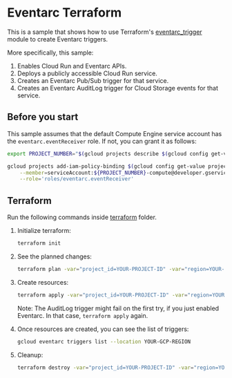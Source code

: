 # Eventarc Terraform

This is a sample that shows how to use Terraform's
[eventarc_trigger](https://registry.terraform.io/providers/hashicorp/google/latest/docs/resources/eventarc_trigger)
module to create Eventarc triggers.

More specifically, this sample:

1. Enables Cloud Run and Eventarc APIs.
1. Deploys a publicly accessible Cloud Run service.
1. Creates an Eventarc Pub/Sub trigger for that service.
1. Creates an Eventarc AuditLog trigger for Cloud Storage events for that
   service.

## Before you start

This sample assumes that the default Compute Engine service account has the
`eventarc.eventReceiver` role. If not, you can grant it as follows:

```sh
export PROJECT_NUMBER="$(gcloud projects describe $(gcloud config get-value project) --format='value(projectNumber)')"

gcloud projects add-iam-policy-binding $(gcloud config get-value project) \
    --member=serviceAccount:${PROJECT_NUMBER}-compute@developer.gserviceaccount.com \
    --role='roles/eventarc.eventReceiver'
```

## Terraform

Run the following commands inside [terraform](../terraform) folder.

1. Initialize terraform:

    ```sh
    terraform init
    ```

1. See the planned changes:

    ```sh
    terraform plan -var="project_id=YOUR-PROJECT-ID" -var="region=YOUR-GCP-REGION"
    ```

1. Create resources:

    ```sh
    terraform apply -var="project_id=YOUR-PROJECT-ID" -var="region=YOUR-GCP-REGION"
    ```

    Note: The AuditLog trigger might fail on the first try, if you just enabled
    Eventarc. In that case, `terraform apply` again.

1. Once resources are created, you can see the list of triggers:

    ```sh
    gcloud eventarc triggers list --location YOUR-GCP-REGION
    ```

1. Cleanup:

    ```sh
    terraform destroy -var="project_id=YOUR-PROJECT-ID" -var="region=YOUR-GCP-REGION"
    ```

